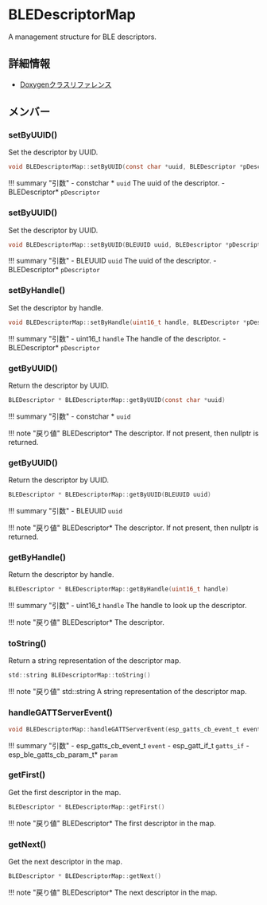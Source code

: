 # BLEDescriptorMap

A management structure for BLE descriptors. 

## 詳細情報

- [Doxygenクラスリファレンス](https://lang-ship.com/reference/ESP32/latest/class_b_l_e_descriptor_map.html)

## メンバー

### setByUUID()
Set the descriptor by UUID.


```c
void BLEDescriptorMap::setByUUID(const char *uuid, BLEDescriptor *pDescriptor)
```

!!! summary "引数"
	- constchar * `uuid` The uuid of the descriptor. 
	- BLEDescriptor* `pDescriptor` 



### setByUUID()
Set the descriptor by UUID.


```c
void BLEDescriptorMap::setByUUID(BLEUUID uuid, BLEDescriptor *pDescriptor)
```

!!! summary "引数"
	- BLEUUID `uuid` The uuid of the descriptor. 
	- BLEDescriptor* `pDescriptor` 



### setByHandle()
Set the descriptor by handle.


```c
void BLEDescriptorMap::setByHandle(uint16_t handle, BLEDescriptor *pDescriptor)
```

!!! summary "引数"
	- uint16_t `handle` The handle of the descriptor. 
	- BLEDescriptor* `pDescriptor` 



### getByUUID()
Return the descriptor by UUID.


```c
BLEDescriptor * BLEDescriptorMap::getByUUID(const char *uuid)
```

!!! summary "引数"
	- constchar * `uuid` 

!!! note "戻り値"
	BLEDescriptor* The descriptor. If not present, then nullptr is returned. 



### getByUUID()
Return the descriptor by UUID.


```c
BLEDescriptor * BLEDescriptorMap::getByUUID(BLEUUID uuid)
```

!!! summary "引数"
	- BLEUUID `uuid` 

!!! note "戻り値"
	BLEDescriptor* The descriptor. If not present, then nullptr is returned. 



### getByHandle()
Return the descriptor by handle.


```c
BLEDescriptor * BLEDescriptorMap::getByHandle(uint16_t handle)
```

!!! summary "引数"
	- uint16_t `handle` The handle to look up the descriptor. 

!!! note "戻り値"
	BLEDescriptor* The descriptor. 



### toString()
Return a string representation of the descriptor map.



```c
std::string BLEDescriptorMap::toString()
```

!!! note "戻り値"
	std::string A string representation of the descriptor map. 



### handleGATTServerEvent()



```c
void BLEDescriptorMap::handleGATTServerEvent(esp_gatts_cb_event_t event, esp_gatt_if_t gatts_if, esp_ble_gatts_cb_param_t *param)
```

!!! summary "引数"
	- esp_gatts_cb_event_t `event` 
	- esp_gatt_if_t `gatts_if` 
	- esp_ble_gatts_cb_param_t* `param` 



### getFirst()
Get the first descriptor in the map.



```c
BLEDescriptor * BLEDescriptorMap::getFirst()
```

!!! note "戻り値"
	BLEDescriptor* The first descriptor in the map. 



### getNext()
Get the next descriptor in the map.



```c
BLEDescriptor * BLEDescriptorMap::getNext()
```

!!! note "戻り値"
	BLEDescriptor* The next descriptor in the map. 



